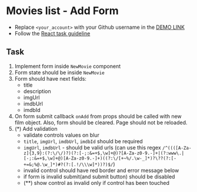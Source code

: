 # Movies list - Add Form

- Replace `<your_account>` with your Github username in the
  [DEMO LINK](https://taniazt.github.io/react_movies-list-add-form/)
- Follow the [React task guideline](https://github.com/mate-academy/react_task-guideline#react-tasks-guideline)

## Task

1. Implement form inside `NewMovie` component
1. Form state should be inside `NewMovie`
1. Form should have next fields:
   - title
   - description
   - imgUrl
   - imdbUrl
   - imdbId
1. On form submit callback `onAdd` from props should be called with new film object.
   Also, form should be cleared. Page should not be reloaded.
1. (\*) Add validation
   - validate controls values on blur
   - `title`, `imgUrl`, `imdbUrl`, `imdbId` should be required
   - `imgUrl`, `imdbUrl` - should be valid urls (can use this regex `/^((([A-Za-z]{3,9}:(?:\/\/)?)(?:[-;:&=+$,\w]+@)?[A-Za-z0-9.-]+|(?:www\.|[-;:&=+$,\w]+@)[A-Za-z0-9.-]+)((?:\/[+~%/.\w-_]*)?\??(?:[-+=&;%@.\w_]*)#?(?:[.!/\\\w]*))?)$/`)
   - invalid control should have red border and error message below
   - if form is invalid submit(and submit button) should be disabled
   - (\*\*) show control as invalid only if control has been touched
